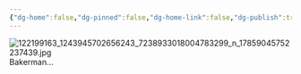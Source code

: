 ```yaml
---
{"dg-home":false,"dg-pinned":false,"dg-home-link":false,"dg-publish":true,"tags":["dgblip"],"disabled rules":["yaml-title","yaml-title-alias","file-name-heading"],"title":"philipp on instagram @ 2020-10-23","created-date":"2020-10-23T10:00:00","updated-date":"2025-05-02T17:43:07","dg-path":"blips/17859045752237439.md","permalink":"/blips/17859045752237439/","dgPassFrontmatter":true}
---
```



![122199163_1243945702656243_7238933018004783299_n_17859045752237439.jpg](/img/user/attachments/122199163_1243945702656243_7238933018004783299_n_17859045752237439.jpg)
Bakerman...



